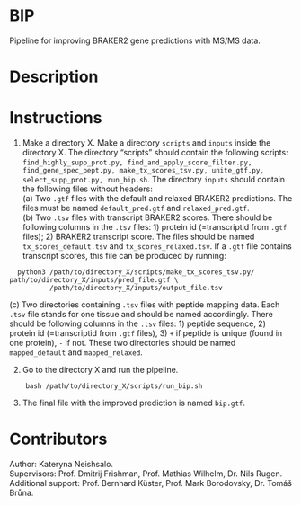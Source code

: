 # BIP
Pipeline for improving BRAKER2 gene predictions with MS/MS data.

# Description



# Instructions

1.  Make a directory X. Make a directory ```scripts``` and ```inputs``` inside the directory X. The directory “scripts” should contain the following scripts: ```find_highly_supp_prot.py, find_and_apply_score_filter.py, find_gene_spec_pept.py, make_tx_scores_tsv.py, unite_gtf.py, select_supp_prot.py, run_bip.sh```. The directory ```inputs``` should contain the following files without headers:   
(a) Two ```.gtf``` files with the default and relaxed BRAKER2 predictions. The files must be named ```default_pred.gtf``` and ```relaxed_pred.gtf```.  
(b) Two ```.tsv``` files with transcript BRAKER2 scores. There should be following columns in the ```.tsv``` files: 1) protein id (=transcriptid from ```.gtf``` files); 2) BRAKER2 transcript score. The files should be named ```tx_scores_default.tsv``` and ```tx_scores_relaxed.tsv```. If a ```.gtf``` file contains transcript scores, this file can be produced by running: 
   
```
  python3 /path/to/directory_X/scripts/make_tx_scores_tsv.py/ path/to/directory_X/inputs/pred_file.gtf \
          /path/to/directory_X/inputs/output_file.tsv
```  
           
(c) Two directories containing ```.tsv``` files with peptide mapping data. Each ```.tsv``` file stands for one tissue and should be named accordingly. There should be following columns in the ```.tsv``` files: 1) peptide sequence, 2) protein id (=transcriptid from ```.gtf``` files), 3) ```+``` if peptide is unique (found in one protein), ```-``` if not. These two directories should be named ```mapped_default``` and ```mapped_relaxed```. 

2. Go to the directory X and run the pipeline.
```
    bash /path/to/directory_X/scripts/run_bip.sh  
```
3. The final file with the improved prediction is named ```bip.gtf```.

# Contributors
Author: Kateryna Neishsalo.  
Supervisors: Prof. Dmitrij Frishman, Prof. Mathias Wilhelm, Dr. Nils Rugen.  
Additional support: Prof. Bernhard Küster, Prof. Mark Borodovsky, Dr. Tomáš Brůna.
